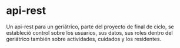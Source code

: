 # api-rest
Un api-rest para un geriátrico, parte del proyecto de final de ciclo, se estableció control sobre los usuarios, sus datos, sus roles dentro del geriátrico también sobre actividades, cuidados y los residentes.
